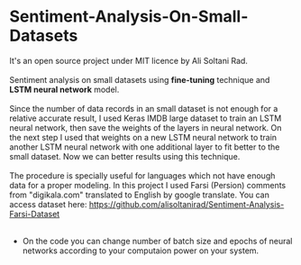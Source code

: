 # Sentiment-Analysis-On-Small-Datasets
It's an open source project under MIT licence by Ali Soltani Rad.  <br/><br/>Sentiment analysis on small datasets using <b>fine-tuning</b> technique and <b>LSTM neural network</b> model.  <br/><br/>
Since the number of data records in an small dataset is not enough for a relative accurate result, I used Keras IMDB large dataset to train an LSTM neural network, then save the weights of the layers in neural network. On the next step I used that weights on a new LSTM neural network to train another LSTM neural network with one additional layer to fit better to the small dataset. Now we can better results using this technique.  <br/><br/>
The procedure is specially useful for languages which not have enough data for a proper modeling. In this project I used Farsi (Persion) comments from "digikala.com" translated to English by google translate. You can access dataset here: https://github.com/alisoltanirad/Sentiment-Analysis-Farsi-Dataset  <br/><br/>
* On the code you can change number of batch size and epochs of neural networks according to your computaion power on your system.  <br/><br/>
